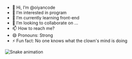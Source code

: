 - 👋 Hi, I’m @oiyancode
- 👀 I’m interested in program
- 🌱 I’m currently learning front-end
- 💞️ I’m looking to collaborate on ...
- 📫 How to reach me? 
- 😄 Pronouns: Strong
- ⚡ Fun fact: No one knows what the clown's mind is doing

<!---
oiyancode/oiyancode is a ✨ special ✨ repository because its `README.md` (this file) appears on your GitHub profile.
You can click the Preview link to take a look at your changes.
--->
![Snake animation](https://github.com/seu-usuário-aqui/oiyancode/blob/output/github-contribution-grid-snake.svg)
